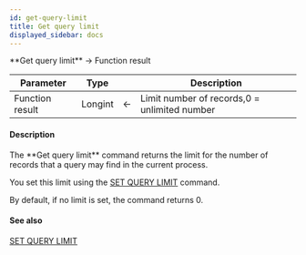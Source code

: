 ```yaml
---
id: get-query-limit
title: Get query limit
displayed_sidebar: docs
---
```


<!--REF #_command_.Get query limit.Syntax-->**Get query limit** -> Function result<!-- END REF-->
<!--REF #_command_.Get query limit.Params-->
| Parameter | Type |  | Description |
| --- | --- | --- | --- |
| Function result | Longint | <- | Limit number of records,0 = unlimited number |

<!-- END REF-->

#### Description 

<!--REF #_command_.Get query limit.Summary-->The **Get query limit** command returns the limit for the number of records that a query may find in the current process.<!-- END REF-->

You set this limit using the [SET QUERY LIMIT](set-query-limit.md) command. 

By default, if no limit is set, the command returns 0.

#### See also 

[SET QUERY LIMIT](set-query-limit.md)  